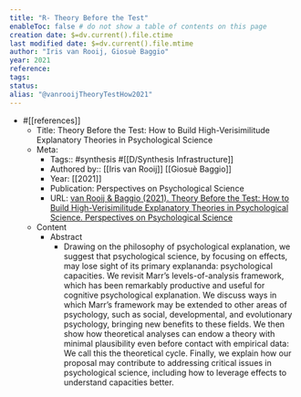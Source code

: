 ```yaml
---
title: "R- Theory Before the Test"
enableToc: false # do not show a table of contents on this page
creation date: $=dv.current().file.ctime
last modified date: $=dv.current().file.mtime
author: "Iris van Rooij, Giosuè Baggio"
year: 2021
reference: 
tags: 
status: 
alias: "@vanrooijTheoryTestHow2021"
---
```


-   #[[references]]
    -   Title: Theory Before the Test: How to Build High-Verisimilitude Explanatory Theories in Psychological Science
    -   Meta:
        -   Tags:: #synthesis #[[D/Synthesis Infrastructure]]
        -   Authored by:: [[Iris van Rooij]] [[Giosuè Baggio]]
        -   Year: [[2021]]
        -   Publication: Perspectives on Psychological Science
        -   URL: [van Rooij & Baggio (2021). Theory Before the Test: How to Build High-Verisimilitude Explanatory Theories in Psychological Science. Perspectives on Psychological Science](https://journals.sagepub.com/doi/abs/10.1177/1745691620970604)
    -   Content
        -   Abstract
            -   Drawing on the philosophy of psychological explanation, we suggest that psychological science, by focusing on effects, may lose sight of its primary explananda: psychological capacities. We revisit Marr’s levels-of-analysis framework, which has been remarkably productive and useful for cognitive psychological explanation. We discuss ways in which Marr’s framework may be extended to other areas of psychology, such as social, developmental, and evolutionary psychology, bringing new benefits to these fields. We then show how theoretical analyses can endow a theory with minimal plausibility even before contact with empirical data: We call this the theoretical cycle. Finally, we explain how our proposal may contribute to addressing critical issues in psychological science, including how to leverage effects to understand capacities better.